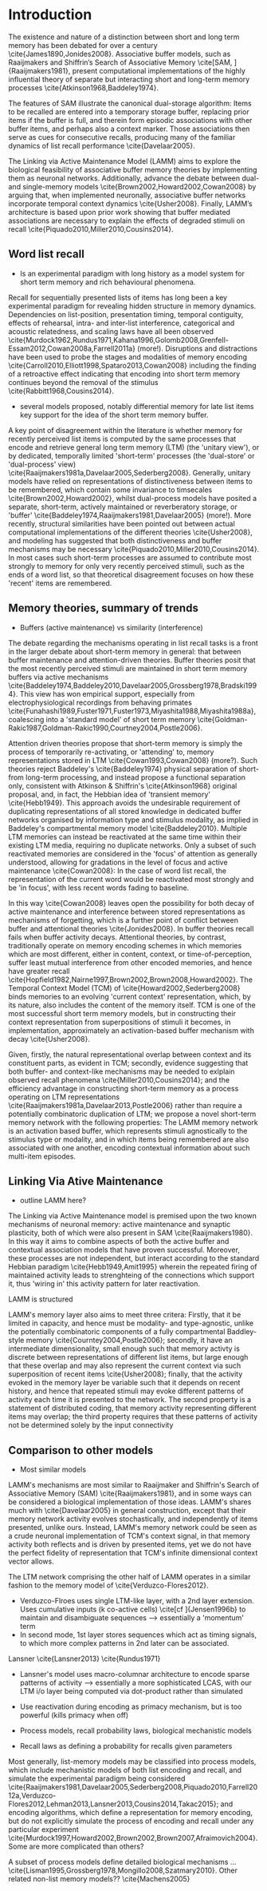 # Introduction
The existence and nature of a distinction between short and long term memory has been debated for over a century \cite{James1890,Jonides2008}. Associative buffer models, such as Raaijmakers and Shiffrin’s Search of Associative Memory \cite[SAM, ]{Raaijmakers1981}, present computational implementations of the highly influential theory of separate but interacting short and long-term memory processes \cite{Atkinson1968,Baddeley1974}.

The features of SAM illustrate the canonical dual-storage algorithm: Items to be recalled are entered into a temporary storage buffer, replacing prior items if the buffer is full, and therein form episodic associations with other buffer items, and perhaps also a context marker. Those associations then serve as cues for consecutive recalls, producing many of the familiar dynamics of list recall performance \cite{Davelaar2005}. 

The Linking via Active Maintenance Model (LAMM) aims to explore the biological feasibility of associative buffer memory theories by implementing them as neuronal networks. Additionally, advance the debate between dual- and single-memory models \cite{Brown2002,Howard2002,Cowan2008} by arguing that, when implemented neuronally, associative buffer networks incorporate temporal context dynamics \cite{Usher2008}. Finally, LAMM’s architecture is based upon prior work showing that buffer mediated associations are necessary to explain the effects of degraded stimuli on recall \cite{Piquado2010,Miller2010,Cousins2014}.

## Word list recall

- Is an experimental paradigm with long history as a model system for short term memory and rich behavioural phenomena.

Recall for sequentially presented lists of items has long been a key experimental paradigm for revealing hidden structure in memory dynamics. Dependencies on list-position, presentation timing, temporal contiguity, effects of rehearsal, intra- and inter-list interference, categorical and acoustic relatedness, and scaling laws have all been observed \cite{Murdock1962,Rundus1971,Kahana1996,Golomb2008,Grenfell-Essam2012,Cowan2008a,Farrell2011a} (more!). Disruptions and distractions have been used to probe the stages and modalities of memory encoding \cite{Carroll2010,Elliott1998,Spataro2013,Cowan2008} including the finding of a retroactive effect indicating that encoding into short term memory continues beyond the removal of the stimulus \cite{Rabbitt1968,Cousins2014}.

- several models proposed, notably differential memory for late list items key support for the idea of the short term memory buffer.

A key point of disagreement within the literature is whether memory for recently perceived list items is computed by the same processes that encode and retrieve general long term memory (LTM) (the 'unitary view'), or by dedicated, temporally limited 'short-term' processes (the 'dual-store' or 'dual-process' view) \cite{Raaijmakers1981a,Davelaar2005,Sederberg2008}. Generally, unitary models have relied on representations of distinctiveness between items to be remembered, which contain some invariance to timsecales \cite{Brown2002,Howard2002}, whilst dual-process models have posited a separate, short-term, actively maintained or reverberatory storage, or 'buffer' \cite{Baddeley1974,Raaijmakers1981,Davelaar2005} (more!). More recently, structural similarities have been pointed out between actual computational implementations of the different theories \cite{Usher2008}, and modeling has suggested that both distinctiveness and buffer mechanisms may be necessary \cite{Piquado2010,Miller2010,Cousins2014}. In most cases such short-term processes are assumed to contribute most strongly to memory for only very recently perceived stimuli, such as the ends of a word list, so that theoretical disagreement focuses on how these 'recent' items are remembered.


## Memory theories, summary of trends

- Buffers (active maintenance) vs similarity (interference)

The debate regarding the mechanisms operating in list recall tasks is a front in the larger debate about short-term memory in general: that between buffer maintenance and attention-driven theories. Buffer theories posit that the most recently perceived stimuli are maintained in short term memory buffers via active mechanisms \cite{Baddeley1974,Baddeley2010,Davelaar2005,Grossberg1978,Bradski1994}. This view has won empirical support, especially from electrophysiological recordings from behaving primates \cite{Funahashi1989,Fuster1971,Fuster1973,Miyashita1988,Miyashita1988a}, coalescing into a 'standard model' of short term memory \cite{Goldman-Rakic1987,Goldman-Rakic1990,Courtney2004,Postle2006}.

Attention driven theories propose that short-term memory is simply the process of temporarily re-activating, or 'attending' to, memory representations stored in LTM \cite{Cowan1993,Cowan2008} (more?). Such theories reject Baddeley's \cite{Baddeley1974} physical separation of short- from long-term processing, and instead propose a functional separation only, consistent with Atkinson & Shiffrin's \cite{Atkinson1968} original proposal, and, in fact, the Hebbian idea of 'transient memory' \cite{Hebb1949}. This approach avoids the undesirable requirement of duplicating representations of all stored knowledge in dedicated buffer networks organised by information type and stimulus modality, as implied in Baddeley's compartmental memory model \cite{Baddeley2010}. Multiple LTM memories can instead be reactivated at the same time within their existing LTM media, requiring no duplicate networks. Only a subset of such reactivated memories are considered in the 'focus' of attention as generally understood, allowing for gradations in the level of focus and active maintenance \cite{Cowan2008}: In the case of word list recall, the representation of the current word would be reactivated most strongly and be 'in focus', with less recent words fading to baseline.

In this way \cite{Cowan2008} leaves open the possibility for both decay of active maintenance and interference between stored representations as mechanisms of forgetting, which is a further point of conflict between buffer and attentional theories \cite{Jonides2008}. In buffer theories recall fails when buffer activity decays. Attentional theories, by contrast, traditionally operate on memory encoding schemes in which memories which are most different, either in content, context, or time-of-perception, suffer least mutual interference from other encoded memories, and hence have greater recall \cite{Hopfield1982,Nairne1997,Brown2002,Brown2008,Howard2002}. The Temporal Context Model (TCM) of \cite{Howard2002,Sederberg2008} binds memories to an evolving 'current context' representation, which, by its nature, also includes the content of the memory itself. TCM is one of the most successful short term memory models, but in constructing their context representation from superpositions of stimuli it becomes, in implementation, approximately an activation-based buffer mechanism with decay \cite{Usher2008}.

Given, firstly, the natural representational overlap between context and its constituent parts, as evident in TCM; secondly, evidence suggesting that both buffer- and context-like mechanisms may be needed to exlplain observed recall phenomena \cite{Miller2010,Cousins2014}; and the efficiency advantage in constructing short-term memory as a process operating on LTM representations \cite{Raaijmakers1981a,Davelaar2013,Postle2006} rather than require a potentially combinatoric duplication of LTM; we propose a novel short-term memory network with the following properties: The LAMM memory network is an activation based buffer, which represents stimuli agnostically to the stimulus type or modality, and in which items being remembered are also associated with one another, encoding contextual information about such multi-item episodes.

## Linking Via Ative Maintenance

- outline LAMM here?

The Linking via Active Maintenance model is premised upon the two known mechanisms of neuronal memory: active maintenance and synaptic plasticity, both of which were also present in SAM \cite{Raaijmakers1980}. In this way it aims to combine aspects of both the active buffer and contextual association models that have proven successful. Moreover, these processes are not independent, but interact according to the standard Hebbian paradigm \cite{Hebb1949,Amit1995} wherein the repeated firing of maintained activity leads to strenghteing of the connections which support it, thus 'wiring in' this activity pattern for later reactivation.

LAMM is structured

LAMM's memory layer also aims to meet three critera: Firstly, that it be limited in capacity, and hence must be modality- and type-agnostic, unlike the potentially combinatoric components of a fully compartmental Baddley-style memory \cite{Courntey2004,Postle2006}; secondly, it have an intermediate dimensionality, small enough such that memory activty is discrete between representations of different list items, but large enough that these overlap and may also represent the current context via such superposition of recent items \cite{Usher2008}; finally, that the activity evoked in the memory layer be variable such that it depends on recent history, and hence that repeated stimuli may evoke different patterns of activity each time it is presented to the network. The second property is a statement of distributed coding, that memory activity representing different items may overlap; the third property requires that these patterns of activity not be determined solely by the input connectivity 

## Comparison to other models
- Most similar models

LAMM's mechanisms are most similar to Raaijmaker and Shiffrin's Search of Associative Memory (SAM) \cite{Raaijmakers1981}, and in some ways can be considered a biological implementation of those ideas. LAMM's shares much with \cite{Davelaar2005} in general construction, except that their memory network activity evolves stochastically, and independently of items presented, unlike ours. Instead, LAMM's memory network could be seen as a crude neuronal implementation of TCM's context signal, in that memory activity both reflects and is driven by presented items, yet we do not have the perfect fidelity of representation that TCM's infinite dimensional context vector allows. 

The LTM network comprising the other half of LAMM operates in a similar fashion to the memory model of \cite{Verduzco-Flores2012}.

- Verduzco-Flroes uses single LTM-like layer, with a 2nd layer extension. Uses cumulative inputs (k co-active cells) \cite[cf ]{Jensen1996b} to maintain and disambiguate sequences --> essentially a 'momentum' term
- In second mode, 1st layer stores sequences which act as timing signals, to which more complex patterns in 2nd later can be associated.

Lansner \cite{Lansner2013}  \cite{Rundus1971}

- Lansner's model uses macro-columnar architecture to encode sparse patterns of activity --> essentially a more sophisticated LCAS, with our LTM i/o layer being computed via dot-product rather than simulated
- Use reactivation during encoding as primacy mechanism, but is too powerful (kills primacy when off)



- Process models, recall probability laws, biological mechanistic models
* Recall laws as defining a probability for recalls given parameters

Most generally, list-memory models may be classified into process models, which include mechanistic models of both list encoding and recall, and simulate the experimental paradigm being considered \cite{Raaijmakers1981,Davelaar2005,Sederberg2008,Piquado2010,Farrell2012a,Verduzco-Flores2012,Lehman2013,Lansner2013,Cousins2014,Takac2015}; and encoding algorithms, which define a representation for memory encoding, but do not explicitly simulate the process of encoding and recall under any particular experiment \cite{Murdock1997,Howard2002,Brown2002,Brown2007,Afraimovich2004}.
Some are more complicated than others?

A subset of process models define detailed biological mechanisms ... \cite{Lisman1995,Grossberg1978,Mongillo2008,Szatmary2010}. 
Other related non-list memory models?? \cite{Machens2005}